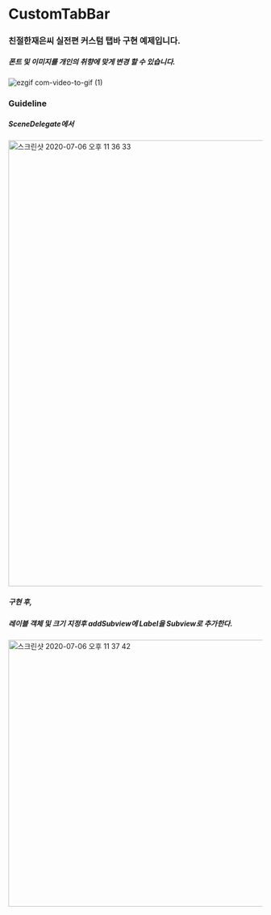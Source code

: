 # CustomTabBar

### 친절한재은씨 실전편 커스텀 탭바 구현 예제입니다.

##### 폰트 및 이미지를 개인의 취향에 맞게 변경 할 수 있습니다.

![ezgif com-video-to-gif (1)](https://user-images.githubusercontent.com/52398126/86605019-1dfeb500-bfe1-11ea-95c4-aacb77e44e57.gif)

### Guideline

##### SceneDelegate에서 
<img width="883" alt="스크린샷 2020-07-06 오후 11 36 33" src="https://user-images.githubusercontent.com/52398126/86605581-d7f62100-bfe1-11ea-9529-a99f9c6639ad.png">

##### 구현 후,

##### 레이블 객체 및 크기 지정후 addSubview에 Label을 Subview로 추가한다.
<img width="528" alt="스크린샷 2020-07-06 오후 11 37 42" src="https://user-images.githubusercontent.com/52398126/86605645-ee03e180-bfe1-11ea-8459-777a31bb9b0a.png">
